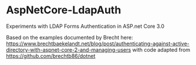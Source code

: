 # AspNetCore-LdapAuth
Experiments with LDAP Forms Authentication in ASP.net Core 3.0

Based on the examples documented by Brecht here: https://www.brechtbaekelandt.net/blog/post/authenticating-against-active-directory-with-aspnet-core-2-and-managing-users with code adapted from https://github.com/brechtb86/dotnet
